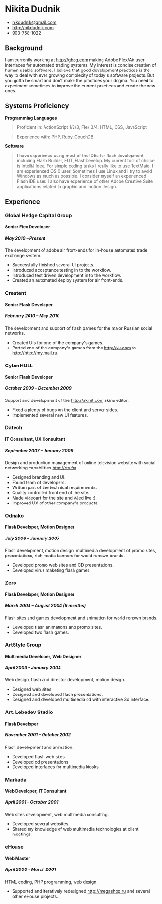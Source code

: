 # Nikita Dudnik

 * <nikdudnik@gmail.com>
 * <http://nikdudnik.com>
 * 903-758-1022

## Background

I am currently working at <http://ghcg.com> making Adobe Flex/Air user interfaces 
for automated trading systems. My interest is concise creation of human usable software.
I believe that good development practices is the way to deal with ever growing complexity of today's software projects. But you gotta be smart and don't make the practices your dogma. You need to experiment sometimes to improve the current practices and create the new ones. 

## Systems Proficiency

**Programming Languages**

 > Proficient in:  ActionScript 1/2/3, Flex 3/4, HTML, CSS, JavaScript

 > Experience with: PHP, Ruby, CouchDB

**Software**

 > I have experience using most of the IDEs for flash development including Flash Builder, FDT, FlashDevelop. My current tool of choice is IntelliJ Idea. For simple coding tasks I really like to use TextMate. I am experienced OS X user. Sometimes I use Linux and I try to avoid Windows as much as possible.
 > I consider myself an experienced Flash IDE user. I also have experience of other Adobe Creative Suite applications related to graphic and motion design.

## Experience


### Global Hedge Capital Group

#### Senior Flex Developer

##### May 2010 – Present

The development of adobe air front-ends for in-house automated trade exchange system.

 * Successfully finished several UI projects. 
 * Introduced acceptance testing in to the workflow.
 * Introduced test driven development in to the workflow.
 * Created an automated deploy system for air front-ends. 

### Creatent

#### Senior Flash Developer

##### February 2010 – May 2010

The development and support of flash games for the major Russian social networks.

 * Created UIs for one of the company's games.
 * Ported one of the company's games from the <http://vk.com> to <http://http://my.mail.ru>.

### CyberHULL

#### Senior Flash Developer 

##### October 2009 – December 2009

Support and development of the <http://skinit.com> skins editor.

 * Fixed a plenty of bugs on the client and server sides.
 * Implemented several new UI features.

### Datech

#### IT Consultant, UX Consultant

##### September 2007 – January 2009

Design and production management of online television website with social networking capabilities <http://rts.fm>. 

 * Designed branding and UI.
 * Found team of developers.
 * Written part of the technical requirements.
 * Quality controlled front end of the site.
 * Made videoart for the site and VJed live :)
 * Improved UX of other company's products.

### Odnako

#### Flash Developer, Motion Designer

##### July 2006 – January 2007

Flash development, motion design, multimedia development of promo sites, presentations, rich media banners for world renown brands. 

 * Developed promo web sites and CD presentations.
 * Developed virus maketing flash games.

### Zero

#### Flash Developer, Motion Designer

##### March 2004 – August 2004 (6 months)

Flash sites and games development and animation for world renown brands. 

 * Developed flash animations and promo sites.
 * Developed two flash games.

### ArtStyle Group

#### Multimedia Developer, Web Designer

##### April 2003 – January 2004

Web design, flash and director development, motion design. 

 * Designed web sites
 * Designed and developed flash presentations. 
 * Designed and developed multimedia cd with interactive 3d interface.

### Art. Lebedev Studio

#### Flash Developer

##### November 2001 – October 2002

Flash development and animation.

 * Developed flash web sites
 * Developed cd presentations
 * Developed interfaces for multimedia kiosks

### Markada

#### Web Developer, IT Consultant

##### April 2001 – October 2001 

Web sites development, web multimedia consulting.

 * Developed several websites. 
 * Shared my knowledge of web multimedia technologies at client meetings.

### eHouse 

#### Web Master

##### April 2000 – March 2001

HTML coding, PHP programming, web design.

 * Supported and iteratively redesigned http://megashop.ru and several other eHouse projects.